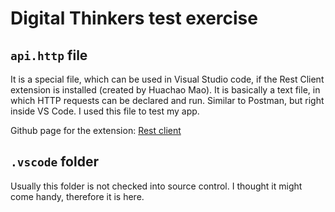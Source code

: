 # Digital Thinkers test exercise

## `api.http` file

It is a special file, which can be used in Visual Studio code, if the Rest Client extension is installed (created by Huachao Mao). It is basically a text file, in which HTTP requests can be declared and run. Similar to Postman, but right inside VS Code. I used this file to test my app.

Github page for the extension: [Rest client](https://github.com/Huachao/vscode-restclient)

## `.vscode` folder

Usually this folder is not checked into source control. I thought it might come handy, therefore it is here.
